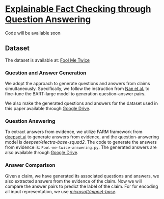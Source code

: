 # [Explainable Fact Checking through Question Answering](https://arxiv.org/abs/2110.05369)
Code will be available soon

## Dataset
The dataset is available at: [Fool Me Twice](https://github.com/google-research/fool-me-twice)

### Question and Answer Generation
We adopt the approach to generate questions and answers from claims simultaneously. Specifically, we follow the instruction from [Nan et al.](https://github.com/amazon-research/fact-check-summarization) to fine-tune the BART-large model to generation question-answer pairs. 

We also make the generated questions and answers for the dataset used in this paper available through [Google Drive](https://drive.google.com/file/d/14SB_pyzwBAM7x4dIHYmFvV5ftUP4oKsQ/view?usp=sharing).

### Question Answering 
To extract answers from evidence, we utilize FARM framework from [deepset.ai](https://github.com/deepset-ai/FARM) to generate answers from evidence, and the question-answering model is *deepset/electra-base-squad2*. The code to generate the answers from evidence is: `Fool-me-twice-answering.py`. The generated answers are also available through [Google Drive](https://drive.google.com/file/d/14wSjRvnqlsq9PIFzoUK-kHJ3TnAKpg0-/view?usp=sharing).

### Answer Comparison
Given a claim, we have generated its associated questions and answers, we also extracted answers from the evidence of the claim. Now we will compare the answer pairs to predict the label of the claim. For for encoding all input representation, we use *[microsoft/mpnet-base](microsoft/mpnet-base)*.
